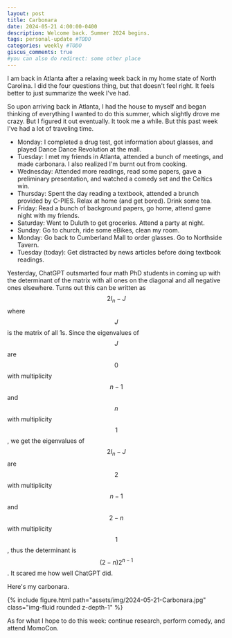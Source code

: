 ```yaml
---
layout: post
title: Carbonara
date: 2024-05-21 4:00:00-0400
description: Welcome back. Summer 2024 begins.
tags: personal-update #TODO
categories: weekly #TODO
giscus_comments: true
#you can also do redirect: some other place
---
```


I am back in Atlanta after a relaxing week back in my home state of North Carolina. I did the four questions thing, but that doesn't feel right. It feels better to just summarize the week I've had.

So upon arriving back in Atlanta, I had the house to myself and began thinking of everything I wanted to do this summer, which slightly drove me crazy. But I figured it out eventually. It took me a while. But this past week I've had a lot of traveling time.
- Monday: I completed a drug test, got information about glasses, and played Dance Dance Revolution at the mall.
- Tuesday: I met my friends in Atlanta, attended a bunch of meetings, and made carbonara. I also realized I'm burnt out from cooking.
- Wednesday: Attended more readings, read some papers, gave a preliminary presentation, and watched a comedy set and the Celtics win.
- Thursday: Spent the day reading a textbook, attended a brunch provided by C-PIES. Relax at home (and get bored). Drink some tea.
- Friday: Read a bunch of background papers, go home, attend game night with my friends.
- Saturday: Went to Duluth to get groceries. Attend a party at night.
- Sunday: Go to church, ride some eBikes, clean my room.
- Monday: Go back to Cumberland Mall to order glasses. Go to Northside Tavern. 
- Tuesday (today): Get distracted by news articles before doing textbook readings.

Yesterday, ChatGPT outsmarted four math PhD students in coming up with the determinant of the matrix with all ones on the diagonal and all negative ones elsewhere. Turns out this can be written as $$2I_{n} - J$$ where $$J$$ is the matrix of all 1s. Since the eigenvalues of $$J$$ are $$0$$ with multiplicity $$n-1$$ and $$n$$ with multiplicity $$1$$, we get the eigenvalues of $$2I_{n} - J$$ are $$2$$ with multiplicity $$n-1$$ and $$2 - n$$ with multiplicity $$1$$, thus the determinant is $$(2-n)2^{n-1}$$. It scared me how well ChatGPT did.

Here's my carbonara.

<div class="row mt-3">
    <div class="col-sm mt-3 mt-md-0">
        {% include figure.html path="assets/img/2024-05-21-Carbonara.jpg" class="img-fluid rounded z-depth-1" %}
    </div>
</div>

As for what I hope to do this week: continue research, perform comedy, and attend MomoCon.